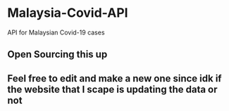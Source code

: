 # Malaysia-Covid-API
API for Malaysian Covid-19 cases

## Open Sourcing this up 
## Feel free to edit and make a new one since idk if the website that I scape is updating the data or not 


